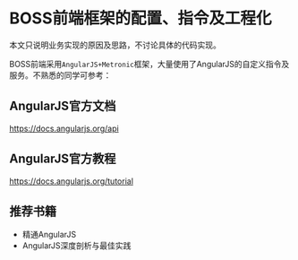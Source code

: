 # BOSS前端框架的配置、指令及工程化

本文只说明业务实现的原因及思路，不讨论具体的代码实现。

BOSS前端采用``AngularJS+Metronic``框架，大量使用了AngularJS的自定义指令及服务。不熟悉的同学可参考：

## AngularJS官方文档

https://docs.angularjs.org/api

## AngularJS官方教程

https://docs.angularjs.org/tutorial

## 推荐书籍

* 精通AngularJS
* AngularJS深度剖析与最佳实践

